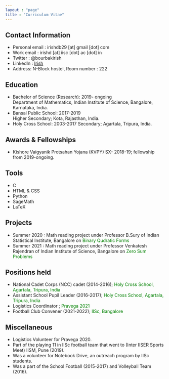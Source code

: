 ```yaml
---
layout : "page"
title : "Curriculum Vitae"
---
```


## **Contact Information**
- Personal email : irishdb29 [at] gmail [dot] com
- Work email : irishd [at] iisc [dot] ac [dot] in
- Twitter : @bourbakirish
- LinkedIn : [Irish](http://linkedin.com/in/irish-debbarma-b007701a5)
- Address: N-Block hostel, Room number : 222


## **Education**

- Bachelor of Science (Research): 2019- ongoing  
 Department of Mathematics, Indian Institute of Science, Bangalore, Karnataka, India.
- Bansal Public School: 2017-2019  
 Higher Secondary; Kota, Rajasthan, India.
- Holy Cross School: 2003-2017
Secondary; Agartala, Tripura, India.

## **Awards & Fellowships**
- Kishore Vaigyanik Protsahan Yojana (KVPY) SX- 2018-19; fellowship from 2019-ongoing.

## **Tools**
- C
- HTML & CSS
- Python
- SageMath
- LaTeX

## **Projects**

- Summer 2020 : Math reading project under Professor B.Sury of Indian Statistical Institute, Bangalore on <span style="color: green">Binary Qudratic Forms</span>
- Summer 2021 : Math reading project under Professor Venkatesh Rajendran of Indian Institute of Science, Bangalore on <span style="color: green">Zero Sum Problems</span> 

## **Positions held**

- National Cadet Corps (NCC) cadet (2014-2016); <span style="color: green">Holy Cross School, Agartala, Tripura, India</span>
- Assistant School Pupil Leader (2016-2017); <span style="color: green">Holy Cross School, Agartala, Tripura, India</span>
- Logistics Coordinator ; <span style="color: green">Pravega 2021</span> 
- Football Club Convener (2021-2022); <span style="color: green">IISc, Bangalore</span>  

## **Miscellaneous**


- Logistics Volunteer for Pravega 2020.
- Part of the playing 11 in IISc football team that went to (Inter IISER Sports Meet) IISM, Pune (2019).
- Was a volunteer for Notebook Drive, an outreach program by IISc students.
- Was a part of the School Football (2015-2017) and Volleyball Team (2016).
